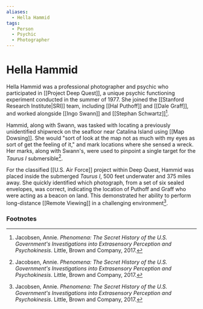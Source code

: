 ```yaml
---
aliases:
  - Hella Hammid
tags:
  - Person
  - Psychic
  - Photographer
---
```

# Hella Hammid

Hella Hammid was a professional photographer and psychic who participated in [[Project Deep Quest]], a unique psychic functioning experiment conducted in the summer of 1977. She joined the [[Stanford Research Institute|SRI]] team, including [[Hal Puthoff]] and [[Dale Graff]], and worked alongside [[Ingo Swann]] and [[Stephan Schwartz]][^1].

Hammid, along with Swann, was tasked with locating a previously unidentified shipwreck on the seafloor near Catalina Island using [[Map Dowsing]]. She would "sort of look at the map not as much with my eyes as sort of get the feeling of it," and mark locations where she sensed a wreck. Her marks, along with Swann's, were used to pinpoint a single target for the *Taurus I* submersible[^1].

For the classified [[U.S. Air Force]] project within Deep Quest, Hammid was placed inside the submerged *Taurus I*, 500 feet underwater and 375 miles away. She quickly identified which photograph, from a set of six sealed envelopes, was correct, indicating the location of Puthoff and Graff who were acting as a beacon on land. This demonstrated her ability to perform long-distance [[Remote Viewing]] in a challenging environment[^1].

### Footnotes
[^1]: Jacobsen, Annie. *Phenomena: The Secret History of the U.S. Government's Investigations into Extrasensory Perception and Psychokinesis*. Little, Brown and Company, 2017.

